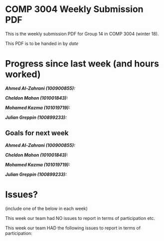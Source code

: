 # COMP 3004 Weekly Submission PDF

This is the weekly submission PDF for Group 14 in COMP 3004 (winter 18).

This PDF is to be handed in by *date*

# Progress since last week (and hours worked)

***Ahmed Al-Zahrani (100900855):***

***Cheldon Mahon (101001843):***

***Mohamed Kazma (101019719):***

***Julian Greppin (100899233):***

## Goals for next week

***Ahmed Al-Zahrani (100900855):***

***Cheldon Mahon (101001843):***

***Mohamed Kazma (101019719):***

***Julian Greppin (100899233):***

# Issues?

(include one of the below in each week)

This week our team had NO issues to report in terms of participation etc.

This week our team HAD the following issues to report in terms of participation:
